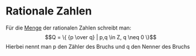 # Rationale Zahlen

Für die [Menge](Mengen.md) der rationalen Zahlen schreibt man: 
$$Q = \{ {p \over q} | p,q \in Z, q \neq 0 \}$$
Hierbei nennt man p den Zähler des Bruchs und q den Nenner des Bruchs
